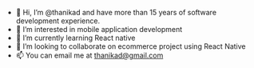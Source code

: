 - 👋 Hi, I’m @thanikad and have more than 15 years of software development experience. 
- 👀 I’m interested in mobile application development
- 🌱 I’m currently learning React native
- 💞️ I’m looking to collaborate on ecommerce project using React Native 
- 📫 You can email me at thanikad@gmail.com

<!---
thanikad/thanikad is a ✨ special ✨ repository because its `README.md` (this file) appears on your GitHub profile.
You can click the Preview link to take a look at your changes.
--->
